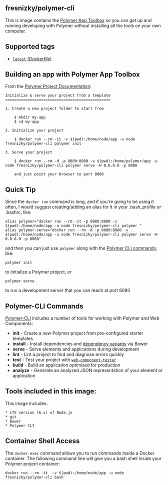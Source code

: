 ## fresnizky/polymer-cli
This is image contains the [Polymer App Toolbox](https://www.polymer-project.org/2.0/toolbox/) so you can get up and running developing with Polymer without installing all the tools on your own computer.

## Supported tags

-	[`latest` (*Dockerfile*)](https://github.com/fresnizky/docker-polymer-cli/blob/master/Dockerfile)

## Building an app with Polymer App Toolbox

From the [Polymer Project Documentation](https://www.polymer-project.org/2.0/start/index):

	Initialize & serve your project from a template
	===============================================

	1. Create a new project folder to start from

		$ mkdir my-app
		$ cd my-app

	2. Initialize your project

		$ docker run --rm -it -v $(pwd):/home/node/app -u node fresnizky/polymer-cli polymer init

	3. Serve your project

		$ docker run --rm -d -p 8080:8080 -v $(pwd):/home/polymer/app -u node fresnizky/polymer-cli polymer serve -H 0.0.0.0 -p 8080

		and just point your browser to port 8080

## Quick Tip

Since the `docker run` command is long, and if you're going to be using it often, I would suggest creating/adding an alias for it in your .bash_profile or .bashrc, like:

```console
alias polymer="docker run --rm -it -p 8080:8080 -v $(pwd):/home/node/app -u node fresnizky/polymer-cli polymer "
alias polymer-serve="docker run --rm -d -p 8080:8080 -v $(pwd):/home/node/app -u node fresnizky/polymer-cli polymer serve -H 0.0.0.0 -p 8080"
```

and then you can just use `polymer` along with the [Polymer CLI commands](https://github.com/Polymer/polymer-cli), like:

```console
polymer init
```
to initialize a Polymer project, or

```console
polymer-serve
```
to run a development server that you can reach at port 8080

## Polymer-CLI Commands

[Polymer-CLI](https://github.com/Polymer/polymer-cli) includes a number of tools for working with Polymer and Web Components:

  - **init** - Create a new Polymer project from pre-configured starter templates
  - **install** - Install dependencies and [dependency variants](https://www.polymer-project.org/2.0/docs/glossary#dependency-variants) via Bower
  - **serve**	- Serve elements and applications during development
  - **lint** - Lint a project to find and diagnose errors quickly
  - **test** - Test your project with [`web-component-tester`](https://github.com/Polymer/web-component-tester/)
  - **build**	- Build an application optimized for production
  - **analyze** - Generate an analyzed JSON representation of your element or application


## Tools included in this image:

This image includes:

	* LTS version (6.x) of Node.js
	* git
	* Bower
	* Polymer CLI

## Container Shell Access

The `docker exec` command allows you to run commands inside a Docker container. The following command line will give you a bash shell inside your Polymer project container:

```console
docker run --rm -it  -v $(pwd):/home/node/app -u node fresnizky/polymer-cli bash
```
